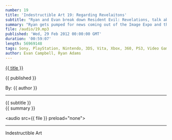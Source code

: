 ```yaml
---
number: 19
title: 'Indestructible Art 19: Regarding Revelaitons'
subtitle: "Ryan and Evan break down Resident Evil: Revelations, talk about how dumb a Boon Dock Saints game will inevitably be, and give honorable mention to Preacher as a modern masterpiece."
summary: "Ryan gets pumped for news coming out of the Image Expo and then later dishes out a review on Resident Evil: Revelations. Borderlands 2 get’s a launch trailer and Evan finally has an excuse to talk about Borderlands again. In other news Killzone 3 offers free multiplayer, Boon Dock Saints the Video Game is probably doomed before it starts production and the original Xbox has a ten year anniversary."
file: /audio/19.mp3
published: 'Wed, 29 Feb 2012 00:00:00 GMT'
duration: '00:59:07'
length: 56969148
tags: Sony, PlayStation, Nintendo, 3DS, Vita, Xbox, 360, PS3, Video Games, Comics, games, Indestructible Art, Marvel, DC, Sony, SEN, PSN, Preacher, Garth Ennis, Borderlands, Killzone 3, Resident Evil, Revelations, X-Factor, Bendis, Xmen
author: Evan Campbell, Ryan Adams
---
```


<a href="../episodes/{{ number }}.html" class='postTitleLink'><p class='postTitle'>{{ title }}</p></a>
<p class='postPublished'>{{ published }}</p>
<p class='postAuthor'>By: {{ author }}</p>
<hr>
{{ subtitle }}  
<br>
{{ summary }}  

<audio src={{ file }} preload="none"></audio>

- - -

Indestructible Art